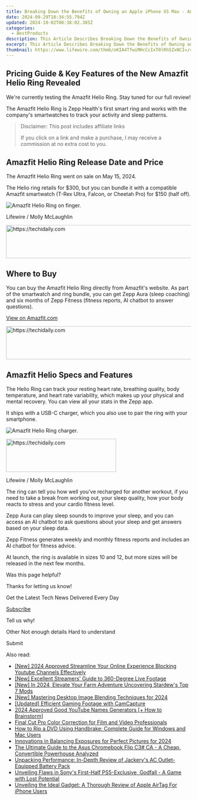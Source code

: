 ```yaml
---
title: Breaking Down the Benefits of Owning an Apple iPhone XS Max - An Expert Guide to Its Priciest Features
date: 2024-09-29T18:34:55.794Z
updated: 2024-10-02T00:38:02.385Z
categories:
  - BestProducts
description: This Article Describes Breaking Down the Benefits of Owning an Apple iPhone XS Max - An Expert Guide to Its Priciest Features
excerpt: This Article Describes Breaking Down the Benefits of Owning an Apple iPhone XS Max - An Expert Guide to Its Priciest Features
thumbnail: https://www.lifewire.com/thmb/oKIA4TfwiMHcCcIxT0lRhSZxNCI=/400x300/filters:no_upscale():max_bytes(150000):strip_icc():format(webp)/4043781-8_3HeroSquare-ab3c2adc61d5403e8ee6b732e205385a.jpg
---
```


## Pricing Guide & Key Features of the New Amazfit Helio Ring Revealed

We're currently testing the Amazfit Helio Ring. Stay tuned for our full review!

 The Amazfit Helio Ring is Zepp Health's first smart ring and works with the company's smartwatches to track your activity and sleep patterns.

>  Disclaimer: This post includes affiliate links
>
>  If you click on a link and make a purchase, I may receive a commission at no extra cost to you.
>

## Amazfit Helio Ring Release Date and Price

 The Amazfit Helio Ring went on sale on May 15, 2024\.

 The Helio ring retails for $300, but you can bundle it with a compatible Amazfit smartwatch (T-Rex Ultra, Falcon, or Cheetah Pro) for $150 (half off).

![Amazfit Helio Ring on finger.](https://www.lifewire.com/thmb/fZmZBwZyOcfLxxOFKRzZYHN-2Cg=/1500x0/filters:no_upscale():max_bytes(150000):strip_icc():format(webp)/AmazfitHelioRing_crop-574642441bec41228958dcb4025e662a.jpg)

Lifewire / Molly McLaughlin

<!-- affiliate ads begin -->
<a href="https://homestyler.sjv.io/c/5597632/1943647/22993" target="_top" id="1943647">
  <img src="//a.impactradius-go.com/display-ad/22993-1943647" border="0" alt="https://techidaily.com" width="728" height="90"/>
</a>
<img height="0" width="0" src="https://homestyler.sjv.io/i/5597632/1943647/22993" style="position:absolute;visibility:hidden;" border="0" />
<!-- affiliate ads end -->

## Where to Buy

 You can buy the Amazfit Helio Ring directly from Amazfit's website. As part of the smartwatch and ring bundle, you can get Zepp Aura (sleep coaching) and six months of Zepp Fitness (fitness reports, AI chatbot to answer questions).

[View on Amazfit.com](https://us.amazfit.com/products/amazfit-helio-ring)

<!-- affiliate ads begin -->
<a href="https://wigfever.sjv.io/c/5597632/2014854/22899" target="_top" id="2014854">
  <img src="//a.impactradius-go.com/display-ad/22899-2014854" border="0" alt="https://techidaily.com" width="728" height="90"/>
</a>
<img height="0" width="0" src="https://wigfever.sjv.io/i/5597632/2014854/22899" style="position:absolute;visibility:hidden;" border="0" />
<!-- affiliate ads end -->

## Amazfit Helio Specs and Features

 The Helio Ring can track your resting heart rate, breathing quality, body temperature, and heart rate variability, which makes up your physical and mental recovery. You can view all your stats in the Zepp app.

 It ships with a USB-C charger, which you also use to pair the ring with your smartphone.

![Amazfit Helio Ring charger.](https://www.lifewire.com/thmb/Er_MEJDbTps5jv74Y7giffV-KG4=/1500x0/filters:no_upscale():max_bytes(150000):strip_icc():format(webp)/AmazfitHelioRingCharger-c360c0a7cedf4b099a4a7764d58729f2.jpg)

<!-- affiliate ads begin -->
<a href="https://aligracehair.sjv.io/c/5597632/1938677/19272" target="_top" id="1938677">
  <img src="//a.impactradius-go.com/display-ad/19272-1938677" border="0" alt="https://techidaily.com" width="300" height="90"/>
</a>
<img height="0" width="0" src="https://aligracehair.sjv.io/i/5597632/1938677/19272" style="position:absolute;visibility:hidden;" border="0" />
<!-- affiliate ads end -->

Lifewire / Molly McLaughlin

 The ring can tell you how well you've recharged for another workout, if you need to take a break from working out, your sleep quality, how your body reacts to stress and your cardio fitness level.

 Zepp Aura can play sleep sounds to improve your sleep, and you can access an AI chatbot to ask questions about your sleep and get answers based on your sleep data.

 Zepp Fitness generates weekly and monthly fitness reports and includes an AI chatbot for fitness advice.

 At launch, the ring is available in sizes 10 and 12, but more sizes will be released in the next few months.

Was this page helpful?

Thanks for letting us know!

 Get the Latest Tech News Delivered Every Day

[Subscribe](https://www.lifewire.com/#)

Tell us why!

 Other  Not enough details  Hard to understand

 Submit

<ins class="adsbygoogle"
     style="display:block"
     data-ad-format="autorelaxed"
     data-ad-client="ca-pub-7571918770474297"
     data-ad-slot="1223367746"></ins>

<ins class="adsbygoogle"
     style="display:block"
     data-ad-client="ca-pub-7571918770474297"
     data-ad-slot="8358498916"
     data-ad-format="auto"
     data-full-width-responsive="true"></ins>

<span class="atpl-alsoreadstyle">Also read:</span>
<div><ul>
<li><a href="https://youtube-sure.techidaily.com/024-approved-streamline-your-online-experience-blocking-youtube-channels-effectively/"><u>[New] 2024 Approved Streamline Your Online Experience Blocking Youtube Channels Effectively</u></a></li>
<li><a href="https://some-techniques.techidaily.com/new-excellent-streamers-guide-to-360-degree-live-footage/"><u>[New] Excellent Streamers' Guide to 360-Degree Live Footage</u></a></li>
<li><a href="https://on-screen-recording.techidaily.com/new-in-2024-elevate-your-farm-adventure-uncovering-stardews-top-7-mods/"><u>[New] In 2024, Elevate Your Farm Adventure Uncovering Stardew's Top 7 Mods</u></a></li>
<li><a href="https://fox-glue.techidaily.com/new-mastering-desktop-image-blending-techniques-for-2024/"><u>[New] Mastering Desktop Image Blending Techniques for 2024</u></a></li>
<li><a href="https://screen-video-capture.techidaily.com/updated-efficient-gaming-footage-with-camcapture/"><u>[Updated] Efficient Gaming Footage with CamCapture</u></a></li>
<li><a href="https://youtube-zero.techidaily.com/approved-good-youtube-names-generators-plus-how-to-brainstorm/"><u>2024 Approved Good YouTube Names Generators [+ How to Brainstorm]</u></a></li>
<li><a href="https://ai-vdieo-software.techidaily.com/final-cut-pro-color-correction-for-film-and-video-professionals/"><u>Final Cut Pro Color Correction for Film and Video Professionals</u></a></li>
<li><a href="https://some-knowledge.techidaily.com/how-to-rip-a-dvd-using-handbrake-complete-guide-for-windows-and-mac-users/"><u>How to Rip a DVD Using Handbrake: Complete Guide for Windows and Mac Users</u></a></li>
<li><a href="https://some-knowledge.techidaily.com/innovations-in-balancing-exposures-for-perfect-pictures-for-2024/"><u>Innovations in Balancing Exposures for Perfect Pictures for 2024</u></a></li>
<li><a href="https://buynow-info.techidaily.com/the-ultimate-guide-to-the-asus-chromebook-flip-c3-ca-a-cheap-convertible-powerhouse-analyzed/"><u>The Ultimate Guide to the Asus Chromebook Flip C3# CA - A Cheap, Convertible Powerhouse Analyzed</u></a></li>
<li><a href="https://buynow-info.techidaily.com/unpacking-performance-in-depth-review-of-jackerys-ac-outlet-equipped-battery-pack/"><u>Unpacking Performance: In-Depth Review of Jackery's AC Outlet-Equipped Battery Pack</u></a></li>
<li><a href="https://buynow-info.techidaily.com/unveiling-flaws-in-sonys-first-half-ps5-exclusive-godfall-a-game-with-lost-potential/"><u>Unveiling Flaws in Sony's First-Half PS5-Exclusive, Godfall - A Game with Lost Potential</u></a></li>
<li><a href="https://buynow-info.techidaily.com/unveiling-the-ideal-gadget-a-thorough-review-of-apple-airtag-for-iphone-users/"><u>Unveiling the Ideal Gadget: A Thorough Review of Apple AirTag For iPhone Users</u></a></li>
</ul></div>

